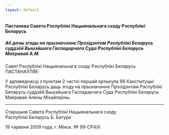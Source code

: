 ```yaml
---
layout: default
---
```


#### Пастанова Савета Рэспублікі Нацыянальнага сходу Рэспублікі Беларусь

##### Аб дачы згоды на прызначэнне Прэзідэнтам Рэспублікі Беларусь суддзёй Вышэйшага Гаспадарчага Суда Рэспублікі Беларусь Маёравай А.М.

Савет Рэспублікі Нацыянальнага сходу Рэспублікі Беларусь ПАСТАНАЎЛЯЕ:

У адпаведнасці з пунктам 2 часткі першай артыкула 98 Канстытуцыі
Рэспублікі Беларусь даць згоду на прызначэнне Прэзідэнтам
Рэспублікі Беларусь суддзёй Вышэйшага Гаспадарчага Суда
Рэспублікі Беларусь Маёравай Алены Міхайлаўны.

****

Старшыня Савета Рэспублікі Нацыянальнага сходу  
Рэспублікі Беларусь Б. Батура

19 чэрвеня 2009 года, г. Мінск. № 99-СР4/II
